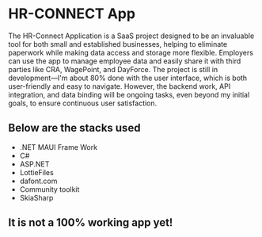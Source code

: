 # HR-CONNECT App
The HR-Connect Application is a SaaS project designed to be an invaluable tool for both small and established businesses, helping to eliminate paperwork while making data access and storage more flexible. Employers can use the app to manage employee data and easily share it with third parties like CRA, WagePoint, and DayForce. The project is still in development—I'm about 80% done with the user interface, which is both user-friendly and easy to navigate. However, the backend work, API integration, and data binding will be ongoing tasks, even beyond my initial goals, to ensure continuous user satisfaction.
## Below are the  stacks used
+ .NET MAUI Frame Work
+ C#
+ ASP.NET
+ LottieFiles
+ dafont.com
+ Community toolkit
+ SkiaSharp

## It is not a 100% working app yet!








